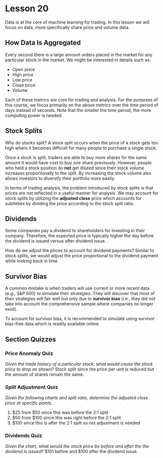 # Lesson 20

Data is at the core of machine learning for trading. In this lesson we will focus on data, more specifically share price and volume data.

## How Data Is Aggregated

Every second there is a large amount orders placed in the market for any particular stock in the market. We might be interested in details such as:

- Open price
- High price
- Low price
- Close price
- Volume

Each of these metrics are core for trading and analysis. For the purposes of this course, we focus primarily on the above metrics over the time period of days instead of seconds. Note that the smaller the time period, the more computing power is needed.

## Stock Splits

Why do stocks split? A stock split occurs when the price of a stock gets too high where it becomes difficult for many people to purchase a single stock.

Once a stock is split, traders are able to buy more shares for the same amount it would have cost to buy one share previously. However, people who held a stock position do **not** get diluted since their stock volume increases proportionally to the split. By increasing the stock volume also allows investors to diversify their portfolio more easily.

In terms of trading analysis, the problem introduced by stock splits is that prices are not reflected in a useful manner for analysis. We may account for stock splits by utilizing the **adjusted close** price which accounts for subtleties by dividing the price according to the stock split ratio.

## Dividends

Some companies pay a dividend to shareholders for investing in their company. Therefore, the expected price is typically higher the day before the dividend is issued versus after dividend issue.

How do we adjust the prices to account for dividend payments? Similar to stock splits, we would adjust the price proportional to the dividend payment while looking back in time.

## Survivor Bias

A common mistake is when traders will use current or more recent data (e.g., S&P 500) to simulate their strategies. They will discover that most of their strategies will fair well but only due to **survivor bias** (i.e., they did not take into account the comprehensive sample where companies no longer exist).

To account for survivor bias, it is recommended to simulate using survivor bias-free data which is readily available online.

## Section Quizzes

### Price Anomaly Quiz

_Given the trade history of a particular stock, what would cause the stock price to drop as shown_? Stock split since the price per unit is reduced but the amount of shares remain the same.

### Split Adjustment Quiz

_Given the following charts and split ratio, determine the adjusted close price at specific points_.

1. $25 from $50 since this was before the 2:1 split
2. $50 from $100 since this was right before the 2:1 split
3. $100 since this is after the 2:1 split so not adjustment is needed

### Dividends Quiz

_Given the chart, what would the stock price be before and after the the dividend is issued_? $101 before and $100 after the dividend issue.
